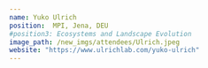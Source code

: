 ```yaml
---
name: Yuko Ulrich
position:  MPI, Jena, DEU
#position3: Ecosystems and Landscape Evolution
image_path: /new_imgs/attendees/Ulrich.jpeg
website: "https://www.ulrichlab.com/yuko-ulrich"
---
```

